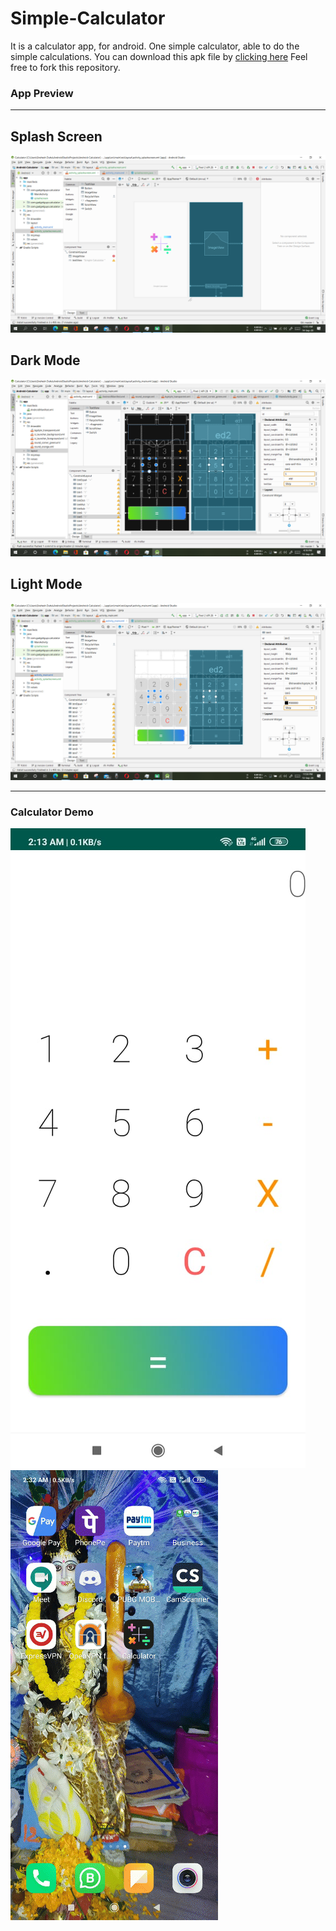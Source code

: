 # Simple-Calculator
It is a calculator app, for android. One simple calculator, able to do the simple calculations.
You can download this apk file by [clicking here](https://github.com/Sneheshdutta/Android-Calculator/blob/master/app/release/app-release.apk)
Feel free to fork this repository. 

### App Preview 
---

<p>
  <H2> Splash Screen </H2>
  <img src='https://github.com/Sneheshdutta/Android-Calculator/blob/master/APP%20Preview/Screenshot%20(486).png'>
  <H2> Dark Mode </H2>
  <img src='https://github.com/Sneheshdutta/Android-Calculator/blob/master/APP%20Preview/Screenshot%20(481).png'>
  <H2> Light Mode </H2>
  <img src='https://github.com/Sneheshdutta/Android-Calculator/blob/master/APP%20Preview/Screenshot%20(484).png'>
  </p>
  
  ---
  
### Calculator Demo

<p>
  
  <img src='https://github.com/Sneheshdutta/Android-Calculator/blob/master/APP%20Preview/final%20blank.jpeg'>
  <img src='https://github.com/Sneheshdutta/Android-Calculator/blob/master/APP%20Preview/cal.gif'>
  </p>
  
